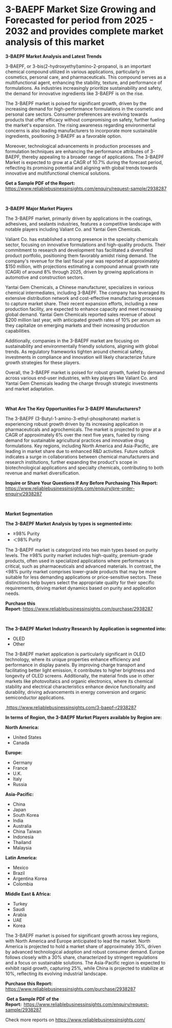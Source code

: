 <p><h1>3-BAEPF Market Size Growing and Forecasted for period from 2025 - 2032 and provides complete market analysis of this market</h1></p><p><strong>3-BAEPF Market Analysis and Latest Trends</strong></p>
<p><p>3-BAEPF, or 3-bis(2-hydroxyethyl)amino-2-propanol, is an important chemical compound utilized in various applications, particularly in cosmetics, personal care, and pharmaceuticals. This compound serves as a multifunctional agent, enhancing the stability, texture, and performance of formulations. As industries increasingly prioritize sustainability and safety, the demand for innovative ingredients like 3-BAEPF is on the rise.</p><p>The 3-BAEPF market is poised for significant growth, driven by the increasing demand for high-performance formulations in the cosmetic and personal care sectors. Consumer preferences are evolving towards products that offer efficacy without compromising on safety, further fueling the market's expansion. The rising awareness regarding environmental concerns is also leading manufacturers to incorporate more sustainable ingredients, positioning 3-BAEPF as a favorable option.</p><p>Moreover, technological advancements in production processes and formulation techniques are enhancing the performance attributes of 3-BAEPF, thereby appealing to a broader range of applications. The 3-BAEPF Market is expected to grow at a CAGR of 10.7% during the forecast period, reflecting its promising potential and aligning with global trends towards innovative and multifunctional chemical solutions.</p></p>
<p><strong>Get a Sample PDF of the Report:&nbsp;</strong> <a href="https://www.reliablebusinessinsights.com/enquiry/request-sample/2938287?utm_campaign=3083&utm_medium=2&utm_source=Github&utm_content=ia&utm_term=15032025&utm_id=3-baepf">https://www.reliablebusinessinsights.com/enquiry/request-sample/2938287</a></p>
<p>&nbsp;</p>
<p><strong>3-BAEPF Major Market Players</strong></p>
<p><p>The 3-BAEPF market, primarily driven by applications in the coatings, adhesives, and sealants industries, features a competitive landscape with notable players including Valiant Co. and Yantai Gem Chemicals.</p><p>Valiant Co. has established a strong presence in the specialty chemicals sector, focusing on innovative formulations and high-quality products. Their commitment to research and development has facilitated a diversified product portfolio, positioning them favorably amidst rising demand. The company's revenue for the last fiscal year was reported at approximately $150 million, with projections estimating a compound annual growth rate (CAGR) of around 8% through 2025, driven by growing applications in automotive and construction sectors.</p><p>Yantai Gem Chemicals, a Chinese manufacturer, specializes in various chemical intermediates, including 3-BAEPF. The company has leveraged its extensive distribution network and cost-effective manufacturing processes to capture market share. Their recent expansion efforts, including a new production facility, are expected to enhance capacity and meet increasing global demand. Yantai Gem Chemicals reported sales revenue of about $200 million last year, with anticipated growth rates of 10% per annum as they capitalize on emerging markets and their increasing production capabilities.</p><p>Additionally, companies in the 3-BAEPF market are focusing on sustainability and environmentally friendly solutions, aligning with global trends. As regulatory frameworks tighten around chemical safety, investments in compliance and innovation will likely characterize future growth strategies for these players.</p><p>Overall, the 3-BAEPF market is poised for robust growth, fueled by demand across various end-user industries, with key players like Valiant Co. and Yantai Gem Chemicals leading the charge through strategic investments and market adaptation.</p></p>
<p>&nbsp;</p>
<p><strong>What Are The Key Opportunities For 3-BAEPF Manufacturers?</strong></p>
<p><p>The 3-BAEPF (3-Butyl-1-amino-3-ethyl-phosphonate) market is experiencing robust growth driven by its increasing application in pharmaceuticals and agrochemicals. The market is projected to grow at a CAGR of approximately 6% over the next five years, fueled by rising demand for sustainable agricultural practices and innovative drug formulations. Key regions, including North America and Asia-Pacific, are leading in market share due to enhanced R&D activities. Future outlook indicates a surge in collaborations between chemical manufacturers and research institutions, further expanding the product's scope in biotechnological applications and specialty chemicals, contributing to both revenue and market diversification.</p></p>
<p><strong>Inquire or Share Your Questions If Any Before Purchasing This Report:</strong> <a href="https://www.reliablebusinessinsights.com/enquiry/pre-order-enquiry/2938287?utm_campaign=3083&utm_medium=2&utm_source=Github&utm_content=ia&utm_term=15032025&utm_id=3-baepf">https://www.reliablebusinessinsights.com/enquiry/pre-order-enquiry/2938287</a></p>
<p>&nbsp;</p>
<p><strong>Market Segmentation</strong></p>
<p><strong>The 3-BAEPF Market Analysis by types is segmented into:</strong></p>
<p><ul><li>≥98% Purity</li><li>＜98% Purity</li></ul></p>
<p><p>The 3-BAEPF market is categorized into two main types based on purity levels. The ≥98% purity market includes high-quality, premium-grade products, often used in specialized applications where performance is critical, such as pharmaceuticals and advanced materials. In contrast, the <98% purity market comprises lower-grade products that may be more suitable for less demanding applications or price-sensitive sectors. These distinctions help buyers select the appropriate quality for their specific requirements, driving market dynamics based on purity and application needs.</p></p>
<p><strong>Purchase this Report:&nbsp;</strong><a href="https://www.reliablebusinessinsights.com/purchase/2938287?utm_campaign=3083&utm_medium=2&utm_source=Github&utm_content=ia&utm_term=15032025&utm_id=3-baepf">https://www.reliablebusinessinsights.com/purchase/2938287</a></p>
<p>&nbsp;</p>
<p><strong>The 3-BAEPF Market Industry Research by Application is segmented into:</strong></p>
<p><ul><li>OLED</li><li>Other</li></ul></p>
<p><p>The 3-BAEPF market application is particularly significant in OLED technology, where its unique properties enhance efficiency and performance in display panels. By improving charge transport and facilitating better light emission, it contributes to higher brightness and longevity of OLED screens. Additionally, the material finds use in other markets like photovoltaics and organic electronics, where its chemical stability and electrical characteristics enhance device functionality and durability, driving advancements in energy conversion and organic semiconductor applications.</p></p>
<p><a href="https://www.reliablebusinessinsights.com/3-baepf-r2938287?utm_campaign=3083&utm_medium=2&utm_source=Github&utm_content=ia&utm_term=15032025&utm_id=3-baepf">&nbsp;https://www.reliablebusinessinsights.com/3-baepf-r2938287</a></p>
<p><strong>In terms of Region, the 3-BAEPF Market Players available by Region are:</strong></p>
<p>
    <p> <strong> North America: </strong>
        <ul>
            <li>United States</li>
            <li>Canada</li>
        </ul>
        </p> 
    <p> <strong> Europe: </strong>
        <ul>
            <li>Germany</li>
            <li>France</li>
            <li>U.K.</li>
            <li>Italy</li>
            <li>Russia</li>
        </ul>
        </p> 
    <p> <strong> Asia-Pacific: </strong>
        <ul>
            <li>China</li>
            <li>Japan</li>
            <li>South Korea</li>
            <li>India</li>
            <li>Australia</li>
            <li>China Taiwan</li>
            <li>Indonesia</li>
            <li>Thailand</li>
            <li>Malaysia</li>
        </ul>
        </p> 
    <p> <strong> Latin America: </strong>
        <ul>
            <li>Mexico</li>
            <li>Brazil</li>
            <li>Argentina Korea</li>
            <li>Colombia</li>
        </ul>
        </p> 
    <p> <strong> Middle East & Africa: </strong>
        <ul>
            <li>Turkey</li>
            <li>Saudi</li>
            <li>Arabia</li>
            <li>UAE</li>
            <li>Korea</li>
        </ul>
    </p>
    </p>
<p><p>The 3-BAEPF market is poised for significant growth across key regions, with North America and Europe anticipated to lead the market. North America is projected to hold a market share of approximately 35%, driven by advanced technological adoption and robust consumer demand. Europe follows closely with a 30% share, characterized by stringent regulations and a focus on sustainable solutions. The Asia-Pacific region is expected to exhibit rapid growth, capturing 25%, while China is projected to stabilize at 10%, reflecting its evolving industrial landscape.</p></p>
<p><strong>Purchase this Report: </strong><a href="https://www.reliablebusinessinsights.com/purchase/2938287?utm_campaign=3083&utm_medium=2&utm_source=Github&utm_content=ia&utm_term=15032025&utm_id=3-baepf">https://www.reliablebusinessinsights.com/purchase/2938287</a></p>
<p>&nbsp;<strong>Get a Sample PDF of the Report:&nbsp;&nbsp;</strong><a href="https://www.reliablebusinessinsights.com/enquiry/request-sample/2938287?utm_campaign=3083&utm_medium=2&utm_source=Github&utm_content=ia&utm_term=15032025&utm_id=3-baepf">https://www.reliablebusinessinsights.com/enquiry/request-sample/2938287</a></p>
<p><strong></strong></p>
<p>Check more reports on <a href="https://www.reliablebusinessinsights.com/?utm_campaign=3083&utm_medium=2&utm_source=Github&utm_content=ia&utm_term=15032025&utm_id=3-baepf">https://www.reliablebusinessinsights.com/</a></p>